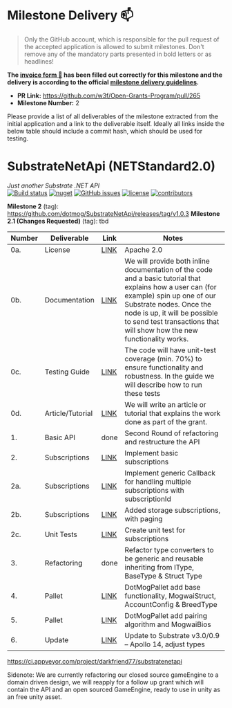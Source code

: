 # Milestone Delivery :mailbox:

> Only the GitHub account, which is responsible for the pull request of the accepted application is allowed to submit milestones. Don't remove any of the mandatory parts presented in bold letters or as headlines!

**The [invoice form :pencil:](https://forms.gle/8Wx7nxtq8fKrsuEz8) has been filled out correctly for this milestone and the delivery is according to the official [milestone delivery guidelines](https://github.com/w3f/General-Grants-Program/blob/master/grants/milestone-deliverables-guidelines.md).**  

* **PR Link:** https://github.com/w3f/Open-Grants-Program/pull/265 
* **Milestone Number:** 2

Please provide a list of all deliverables of the milestone extracted from the initial application and a link to the deliverable itself. Ideally all links inside the below table should include a commit hash, which should be used for testing.

# SubstrateNetApi (NETStandard2.0)
*Just another Substrate .NET API*  
[![Build status](https://ci.appveyor.com/api/projects/status/jsei7yv376en17rr?svg=true)](https://ci.appveyor.com/project/darkfriend77/substratenetapi)
[![nuget](https://img.shields.io/nuget/v/SubstrateNetApi)](https://ci.appveyor.com/project/darkfriend77/substratenetapi/build/artifacts)
[![GitHub issues](https://img.shields.io/github/issues/darkfriend77/SubstrateNetApi.svg)](https://github.com/darkfriend77/SubstrateNetApi/issues)
[![license](https://img.shields.io/github/license/darkfriend77/SubstrateNetApi)](https://github.com/darkfriend77/SubstrateNetApi/blob/origin/LICENSE)
[![contributors](https://img.shields.io/github/contributors/darkfriend77/SubstrateNetApi)](https://github.com/darkfriend77/SubstrateNetApi/graphs/contributors)

**Milestone 2** (tag): https://github.com/dotmog/SubstrateNetApi/releases/tag/v1.0.3
**Milestone 2.1 (Changes Requested)** (tag): tbd

| Number | Deliverable | Link | Notes
| ------------- | ------------- | ------------- |------------- |
| 0a. | License | [LINK](https://github.com/dotmog/SubstrateNetApi/blob/origin/LICENSE) |Apache 2.0 |
| 0b. | Documentation | [LINK](https://github.com/dotmog/SubstrateNetApi/blob/origin/README.md) | We will provide both inline documentation of the code and a basic tutorial that explains how a user can (for example) spin up one of our Substrate nodes. Once the node is up, it will be possible to send test transactions that will show how the new functionality works. |
| 0c. | Testing Guide | [LINK](https://github.com/dotmog/SubstrateNetApi/blob/origin/README.md#testing-guide) |  The code will have unit-test coverage (min. 70%) to ensure functionality and robustness. In the guide we will describe how to run these tests | 
| 0d. | Article/Tutorial | [LINK](https://github.com/dotmog/SubstrateNetApi/blob/origin/README.md) | We will write an article or tutorial that explains the work done as part of the grant. 
| 1. | Basic API | done | Second Round of refactoring and restructure the API |
| 2. | Subscriptions | [LINK](https://github.com/dotmog/SubstrateNetApi/blob/983b77efa4460eae413c52fe284c31123bd5a6c7/SubstrateNetApi/Modules/State.cs#L100) | Implement basic subscriptions | 
| 2a. | Subscriptions | [LINK](https://github.com/dotmog/SubstrateNetApi/blob/origin/SubstrateNetApi/SubscriptionListener.cs) | Implement generic Callback for handling multiple subscriptions with subscriptionId |
| 2b. | Subscriptions | [LINK](https://github.com/dotmog/SubstrateNetApi/blob/983b77efa4460eae413c52fe284c31123bd5a6c7/SubstrateNetApi/Modules/State.cs#L49) | Added storage subscriptions, with paging |
| 2c. | Unit Tests | [LINK](https://github.com/dotmog/SubstrateNetApi/blob/origin/SubstrateNetApiTest/Subscription/SubscriptionTest.cs) | Create unit test for subscriptions |
| 3. | Refactoring | done | Refactor type converters to be generic and reusable inheriting from IType, BaseType & Struct Type |
| 4. | Pallet | [LINK](https://github.com/dotmog/SubstrateNetApi/blob/9bea9a4dacda64d83d7dc9606f6a4e5c9af9fd2b/SubstrateNetApi/Modules/Author.cs#L40) | DotMogPallet add base functionality, MogwaiStruct, AccountConfig & BreedType | 
| 5. | Pallet | [LINK](https://github.com/dotmog/substrate/tree/dotmog_v3.0.0/bin/node/pallets/dotmog/src) | DotMogPallet add pairing algorithm and MogwaiBios |
| 6. | Update | [LINK](https://github.com/dotmog/substrate/commit/92a898c5f9f92d59cf10980f9f1623c70ffef39d#diff-572d688bd26b0a2a2fa69c889d99057d0fa1c21dcdaa4e345f5733b61a90336d) | Update to Substrate v3.0/0.9 – Apollo 14, adjust types |

https://ci.appveyor.com/project/darkfriend77/substratenetapi

Sidenote: We are currently refactoring our closed source gameEngine to a domain driven design, we will reapply for a follow up grant which will contain the API and an open sourced GameEngine, ready to use in unity as an free unity asset.
